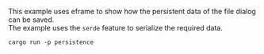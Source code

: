This example uses eframe to show how the persistent data of the file dialog can be saved. \
The example uses the `serde` feature to serialize the required data.

```
cargo run -p persistence
```
